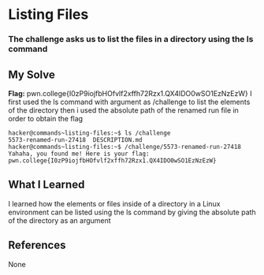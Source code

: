 # Listing Files
### The challenge asks us to list the files in a directory using the ls command


## My Solve
**Flag:** pwn.college{I0zP9iojfbHOfvlf2xffh72Rzx1.QX4IDO0wSO1EzNzEzW}
I first used the ls command with argument as /challenge to list the
elements of the directory then i used the absolute path of the renamed
run file in order to obtain the flag



```
hacker@commands~listing-files:~$ ls /challenge
5573-renamed-run-27418  DESCRIPTION.md
hacker@commands~listing-files:~$ /challenge/5573-renamed-run-27418
Yahaha, you found me! Here is your flag:
pwn.college{I0zP9iojfbHOfvlf2xffh72Rzx1.QX4IDO0wSO1EzNzEzW}
```

## What I Learned
I learned how the elements or files inside of a directory in a Linux
environment can be listed using the ls command by giving the absolute
path of the directory as an argument


## References
None